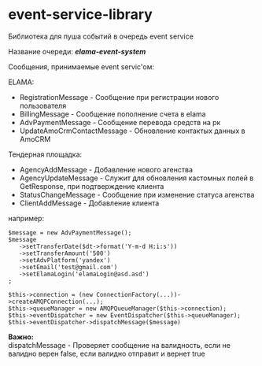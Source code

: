 # event-service-library
Библиотека для пуша событий в очередь event service

Название очереди:
***elama-event-system***

Cообщения, принимаемые event servic'ом:

 ELAMA:
 - RegistrationMessage - Сообщение при регистрации нового пользователя
 - BillingMessage - Сообщение пополнение счета в elama
 - AdvPaymentMessage - Сообщение перевода средств на рк
 - UpdateAmoCrmContactMessage - Обновление контактых данных в AmoCRM
  
 Тендерная площадка:
 - AgencyAddMessage - Добавление нового агенства
 - AgencyUpdateMessage - Служит для обновления кастомных полей в GetResponse, при подтверждение клиента
 - StatusChangeMessage - Сообщение при изменение статуса агенства
 - ClientAddMessage - Добавление клиента

например:
```
$message = new AdvPaymentMessage();
$message  
   ->setTransferDate($dt->format('Y-m-d H:i:s'))  
   ->setTransferAmount('500')  
   ->setAdvPlatform('yandex')  
   ->setEmail('test@gmail.com')  
   ->setElamaLogin('elamaLogin@asd.asd')  
;  

$this->connection = (new ConnectionFactory(...))->createAMQPConnection(...);  
$this->queueManager = new AMQPQueueManager($this->connection);  
$this->eventDispatcher = new EventDispatcher($this->queueManager);  
$this->eventDispatcher->dispatchMessage($message)
```
**Важно:**  
dispatchMessage - Проверяет сообщение на валидность, если не валидно верен false, если валидно отправит и вернет true
